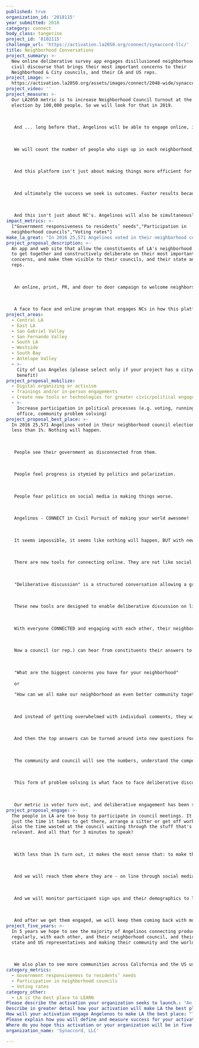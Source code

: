 ```yaml
---
published: true
organization_id: '2018115'
year_submitted: 2018
category: connect
body_class: tangerine
project_id: '8102115'
challenge_url: 'https://activation.la2050.org/connect/synaccord-llc/'
title: Neighborhood Conversations
project_summary: >-
  New online deliberative survey app engages disillusioned neighborhoods in
  civil discourse that brings their most important concerns to their
  Neighborhood & City councils, and their CA and US reps.
project_image: >-
  https://activation.la2050.org/assets/images/connect/2048-wide/synaccord-llc.jpg
project_video: ''
project_measure: >-
  Our LA2050 metric is to increase Neighborhood Council turnout at the next
  election by 100,000 people. So we will look for that in 2019. 
   
   
   
   And ... long before that, Angelinos will be able to engage online, in on going discussions with each other, and with their neighborhood council so that when elections come in 2019 voters will know about the neighborhood councils, know their neighbors, and know the impact they can have through their vote for neighborhood council. 
   
   
   
   We will count the number of people who sign up in each neighborhood, and their growth rate, and the amount of repeat participation and we will work to keep those numbers growing. 
   
   
   
   And this platform isn't just about making things more efficient for constituents, we will also work with neighborhood councils themselves and demonstrate how this helps them and track how many of them are making use of the platform in their council.
   
   
   
   And ultimately the success we seek is outcomes. Faster results because more people are engaged up front and support the solution. Better decisions because of broader engagement. We will be watching for these and reporting on them when they happen.
   
   
   
   And this isn't just about NC's. Angelinos will also be simultaneously connected to the same discussions with their State and US representatives and constituencies and we will follow those metrics as well.
impact_metrics: >-
  ["Government responsiveness to residents’ needs","Participation in
  neighborhood councils","Voting rates"]
make_la_great: "In 2016 25,571 Angelinos voted in their neighborhood council elections. That's less than 1%. Nothing will happen.\r\n \r\n \r\n \r\n People see their government as disconnected from them.\r\n \r\n \r\n \r\n People feel progress is stymied by politics and polarization.\r\n \r\n \r\n \r\n People fear politics on social media is making things worse.\r\n \r\n \r\n \r\n Angelinos - CONNECT in Civil Pursuit of making your world awesome! \r\n \r\n \r\n \r\n It seems impossible, it seems like nothing will happen, BUT with new tools for connecting, your participation, and a big LA2050 campaign to welcome everyone, LA is going to be awesome! \r\n \r\n \r\n \r\n There are new tools for connecting online. They are not like social media, they are based on time tested best practices of face to face deliberative discussion. \r\n \r\n \r\n \r\n \"Deliberative discussion\" is a structured conversation allowing a group of people to receive and exchange information, to critically examine an issue, and voice their conclusions in a way which will inform decision making. \r\n \r\n \r\n \r\n These new tools are designed to enable deliberative discussion on line, like a professional facilitator would in person. They make it possible for people, who may disagree, to collaborate in investigation of the issues they confront, to understand the many concerns involved, to be heard and counted, and once in a while to find a new idea that no one had thought of before. And online, very large numbers of people can participate. \r\n \r\n \r\n \r\n With everyone CONNECTED and engaging with each other, their neighborhood council, their city council, their state and US representatives, LA is going to be the best place to connect, and it's going to be awesome!\r\n \r\n \r\n \r\n Now a council (or rep.) can hear from constituents their answers to questions like:\r\n \r\n \r\n \r\n \"What are the biggest concerns you have for your neighborhood\"\r\n \r\n or \r\n \r\n \"How can we all make our neighborhood an even better community together?\"\r\n \r\n  \r\n \r\n And instead of getting overwhelmed with individual comments, they will receive a prioritized list of answers, as rated by the community, with their most important reasons why and why not, again rated by the community. And these aren't just the top of mind \"answers\" like from a poll, these are thoughtful answers the community has discussed and reconsidered.\r\n \r\n \r\n \r\n And then the top answers can be turned around into new questions for the community to discuss. Thus the engagement can continue and become a norm.\r\n \r\n \r\n \r\n The community and council will see the numbers, understand the competing viewpoints, and find affinity for those who have them, and 'politics' will evolve into working toward solutions that work for the community as a whole. The polarization will reverse.\r\n \r\n \r\n \r\n This form of problem solving is what face to face deliberative discussion is good at - but it has always been constrained by space, cost and time. Now, online, we do not have those constraints!\r\n \r\n \r\n \r\n Our metric is voter turn out, and deliberative engagement has been shown to increase that. And with everyone in LA connecting and working together deliberatively, awesome, impossible things - will happen."
project_proposal_description: >-
  An app and web site that allow the constituents of LA's neighborhood councils
  to get together and constructively deliberate on their most important
  concerns, and make them visible to their councils, and their state and US
  reps.
   
   
   
   An online, print, PR, and door to door campaign to welcome neighbors to the platform.
   
   
   
   A face to face and online program that engages NCs in how this platform helps them efficiently engage with large numbers of constituents and build trust without being overwhelmed.
project_areas:
  - Central LA
  - East LA
  - San Gabriel Valley
  - San Fernando Valley
  - South LA
  - Westside
  - South Bay
  - Antelope Valley
  - >-
    City of Los Angeles (please select only if your project has a citywide
    benefit)
project_proposal_mobilize:
  - Digital organizing or activism
  - Trainings and/or in-person engagements
  - Create new tools or technologies for greater civic/political engagement
  - >-
    Increase participation in political processes (e.g. voting, running for
    office, community problem solving)
project_proposal_best_place: >-
  In 2016 25,571 Angelinos voted in their neighborhood council elections. That's
  less than 1%. Nothing will happen.
   
   
   
   People see their government as disconnected from them.
   
   
   
   People feel progress is stymied by politics and polarization.
   
   
   
   People fear politics on social media is making things worse.
   
   
   
   Angelinos - CONNECT in Civil Pursuit of making your world awesome! 
   
   
   
   It seems impossible, it seems like nothing will happen, BUT with new tools for connecting, your participation, and a big LA2050 campaign to welcome everyone, LA is going to be awesome! 
   
   
   
   There are new tools for connecting online. They are not like social media, they are based on time tested best practices of face to face deliberative discussion. 
   
   
   
   "Deliberative discussion" is a structured conversation allowing a group of people to receive and exchange information, to critically examine an issue, and voice their conclusions in a way which will inform decision making. 
   
   
   
   These new tools are designed to enable deliberative discussion on line, like a professional facilitator would in person. They make it possible for people, who may disagree, to collaborate in investigation of the issues they confront, to understand the many concerns involved, to be heard and counted, and once in a while to find a new idea that no one had thought of before. And online, very large numbers of people can participate. 
   
   
   
   With everyone CONNECTED and engaging with each other, their neighborhood council, their city council, their state and US representatives, LA is going to be the best place to connect, and it's going to be awesome!
   
   
   
   Now a council (or rep.) can hear from constituents their answers to questions like:
   
   
   
   "What are the biggest concerns you have for your neighborhood"
   
   or 
   
   "How can we all make our neighborhood an even better community together?"
   
    
   
   And instead of getting overwhelmed with individual comments, they will receive a prioritized list of answers, as rated by the community, with their most important reasons why and why not, again rated by the community. And these aren't just the top of mind "answers" like from a poll, these are thoughtful answers the community has discussed and reconsidered.
   
   
   
   And then the top answers can be turned around into new questions for the community to discuss. Thus the engagement can continue and become a norm.
   
   
   
   The community and council will see the numbers, understand the competing viewpoints, and find affinity for those who have them, and 'politics' will evolve into working toward solutions that work for the community as a whole. The polarization will reverse.
   
   
   
   This form of problem solving is what face to face deliberative discussion is good at - but it has always been constrained by space, cost and time. Now, online, we do not have those constraints!
   
   
   
   Our metric is voter turn out, and deliberative engagement has been shown to increase that. And with everyone in LA connecting and working together deliberatively, awesome, impossible things - will happen.
project_proposal_engage: >-
  The people in LA are too busy to participate in council meetings. It's not
  just the time it takes to get there, arrange a sitter or get off work, it's
  also the time wasted at the council waiting through the stuff that's not
  relevant. And all that for 3 minutes to speak! 
   
   
   
   With less than 1% turn out, it makes the most sense that: to make the biggest impact you focus on the biggest segment of LA - the busy people!
   
   
   
   And we will reach them where they are - on line through social media, and in traffic through signs along their commute, and at home. Specifically we will employ Facebook and Instagram, and test other channels. We will use yard signs, post cards, and organize grass roots door knocking.
   
   
   
   And we will monitor participant sign ups and their demographics to learn what works best and dynamically adjust our outreach campaigns to seek representative demographics. 
   
   
   
   And after we get them engaged, we will keep them coming back with more topics, and we will invite them to invite their neighbors.
project_five_years: >-
  In 5 years we hope to see the majority of Angelinos connecting productively,
  regularly, with each other, and their neighborhood council, and their city,
  state and US representatives and making their community and the world awesome!
   
   
   
   We also plan to see more communities across California and the US using these tools to engage with each other, and their governments to make our country awesome!
category_metrics:
  - Government responsiveness to residents’ needs
  - Participation in neighborhood councils
  - Voting rates
category_other:
  - LA is the best place to LEARN
Please describe the activation your organization seeks to launch.: "An app and web site that allow the constituents of LA's neighborhood councils to get together and constructively deliberate on their most important concerns, and make them visible to their councils, and their state and US reps.\r\n\r\nAn online, print, PR, and door to door campaign to welcome neighbors to the platform.\r\n\r\nA face to face and online program that engages NCs in how this platform helps them efficiently engage with large numbers of constituents and build trust without being overwhelmed.\r\n "
Describe in greater detail how your activation will make LA the best place?: "In 2016 25,571 Angelinos voted in their neighborhood council elections. That's less than 1%.  Nothing will happen.\r\n\r\nPeople see their government as disconnected from them.\r\n\r\nPeople feel progress is stymied by politics and  polarization.\r\n\r\nPeople fear politics on social media is making things worse.\r\n\r\nAngelinos - CONNECT in Civil  Pursuit of making your world awesome! \r\n\r\nIt seems impossible, it seems like nothing will happen, BUT with new tools for connecting, your participation, and a big LA2050 campaign to welcome everyone, LA is going to be awesome! \r\n\r\nThere are new tools for connecting online.  They are not like social media, they are based on time tested best practices of face to face deliberative discussion. \r\n\r\n\"Deliberative discussion\" is a structured conversation allowing a group of people to receive and exchange information, to critically examine an issue, and voice their conclusions in a way which will inform decision making. \r\n\r\nThese new tools are designed to enable deliberative discussion on line, like a professional facilitator would in person. They make it possible for people, who may disagree, to collaborate in investigation of the issues they confront, to understand the many concerns involved, to be heard and counted, and once in a while to find a new idea that no one had thought of before.  And online, very large numbers of people can participate. \r\n\r\nWith everyone CONNECTED and engaging with each other, their neighborhood council, their city council, their state and US representatives, LA is going to be the best place to connect, and it's going to be awesome!\r\n\r\nNow a council (or rep.) can hear from constituents their answers to questions like:\r\n\r\n\"What are the biggest concerns you have for your neighborhood\"\r\nor \r\n\"How can we all make our neighborhood an even better community together?\"\r\n \r\nAnd instead of getting overwhelmed with individual comments, they will receive a prioritized list of answers, as rated by the community, with their most important reasons why and why not, again rated by the community.  And these aren't just the top of mind \"answers\" like from a poll, these are thoughtful answers the community has discussed and reconsidered.\r\n\r\nAnd then the top answers can be turned around into new questions for the community to discuss. Thus the engagement can continue and become a norm.\r\n\r\nThe community and council will see the numbers, understand the competing viewpoints, and find affinity for those who have them, and 'politics' will evolve into working toward solutions that work for the community as a whole. The polarization will reverse.\r\n\r\nThis form of problem solving is what face to face deliberative discussion is good at - but it has always been constrained by space, cost and time.  Now, online, we do not have those constraints!\r\n\r\nOur metric is voter turn out, and deliberative engagement has been shown to increase that. And with everyone in LA connecting and working together deliberatively, awesome, impossible things - will happen.\r\n"
How will your activation engage Angelenos to make LA the best place: "The people in LA are too busy to participate in council meetings.  It's not just the time it takes to get there, arrange a sitter or get off work, it's also the time wasted at the council waiting through the stuff that's not relevant. And all that for 3 minutes to speak! \r\n\r\nWith less than 1% turn out, it makes the most sense that: to make the biggest impact you focus on the biggest segment of LA - the busy people!\r\n\r\nAnd we will reach them where they are - on line through social media, and in traffic through signs along their commute, and at home. Specifically we will employ Facebook and Instagram, and test other channels. We will use yard signs, post cards, and organize grass roots door knocking.\r\n\r\nAnd we will monitor participant sign ups and their demographics to learn what works best and dynamically adjust our outreach campaigns to seek representative demographics. \r\n\r\nAnd after we get them engaged, we will keep them coming back with more topics, and we will invite them to invite their neighbors.\r\n"
Please explain how you will define and measure success for your activation.: "Our LA2050 metric is to increase Neighborhood Council turnout at the next election by 100,000 people.  So we will look for that in 2019. \r\n\r\nAnd ... long before that, Angelinos will be able to engage online, in on going discussions with each other, and with their neighborhood council so that when elections come in 2019 voters will know about the neighborhood councils, know their neighbors, and know the impact they can have through their vote for neighborhood council. \r\n\r\nWe will count the number of people who sign up in each neighborhood, and their growth rate, and the amount of repeat participation and we will work to keep those numbers growing. \r\n\r\nAnd this platform isn't just about making things more efficient for constituents, we will also work with neighborhood councils themselves and demonstrate how this helps them and track how many of them are making use of the platform in their council.\r\n\r\nAnd ultimately the success we seek is outcomes. Faster results because more people are engaged up front and support the solution. Better decisions because of broader engagement.  We will be watching for these and reporting on them when they happen.\r\n\r\nAnd this isn't just about NC's. Angelinos will also be simultaneously connected to the same discussions with their State and US representatives and constituencies and we will follow those metrics as well.\r\n"
Where do you hope this activation or your organization will be in five years?: "In 5 years we hope to see the majority of Angelinos connecting productively, regularly, with each other, and their neighborhood council, and their city, state and US representatives and making their community and the world awesome!\r\n\r\nWe also plan to see more communities across California and the US using these tools to engage with each other, and their governments to make our country awesome!\r\n"
organization_name: 'Synaccord, LLC'

---
```

